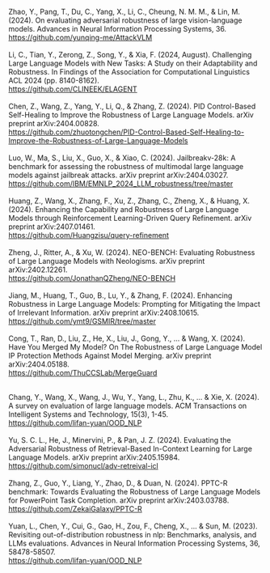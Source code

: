 Zhao, Y., Pang, T., Du, C., Yang, X., Li, C., Cheung, N. M. M., & Lin, M. (2024). On evaluating adversarial robustness of large vision-language models. Advances in Neural Information Processing Systems, 36.<br>
https://github.com/yunqing-me/AttackVLM<br><br>
Li, C., Tian, Y., Zerong, Z., Song, Y., & Xia, F. (2024, August). Challenging Large Language Models with New Tasks: A Study on their Adaptability and Robustness. In Findings of the Association for Computational Linguistics ACL 2024 (pp. 8140-8162).<br>
https://github.com/CLINEEK/ELAGENT<br><br>
Chen, Z., Wang, Z., Yang, Y., Li, Q., & Zhang, Z. (2024). PID Control-Based Self-Healing to Improve the Robustness of Large Language Models. arXiv preprint arXiv:2404.00828.<br>
https://github.com/zhuotongchen/PID-Control-Based-Self-Healing-to-Improve-the-Robustness-of-Large-Language-Models<br><br>
Luo, W., Ma, S., Liu, X., Guo, X., & Xiao, C. (2024). Jailbreakv-28k: A benchmark for assessing the robustness of multimodal large language models against jailbreak attacks. arXiv preprint arXiv:2404.03027.<br>
https://github.com/IBM/EMNLP_2024_LLM_robustness/tree/master<br><br>
Huang, Z., Wang, X., Zhang, F., Xu, Z., Zhang, C., Zheng, X., & Huang, X. (2024). Enhancing the Capability and Robustness of Large Language Models through Reinforcement Learning-Driven Query Refinement. arXiv preprint arXiv:2407.01461.<br>
https://github.com/Huangzisu/query-refinement<br><br>
Zheng, J., Ritter, A., & Xu, W. (2024). NEO-BENCH: Evaluating Robustness of Large Language Models with Neologisms. arXiv preprint arXiv:2402.12261.<br>
https://github.com/JonathanQZheng/NEO-BENCH<br><br>
Jiang, M., Huang, T., Guo, B., Lu, Y., & Zhang, F. (2024). Enhancing Robustness in Large Language Models: Prompting for Mitigating the Impact of Irrelevant Information. arXiv preprint arXiv:2408.10615.<br>
https://github.com/ymt9/GSMIR/tree/master<br><br>
Cong, T., Ran, D., Liu, Z., He, X., Liu, J., Gong, Y., ... & Wang, X. (2024). Have You Merged My Model? On The Robustness of Large Language Model IP Protection Methods Against Model Merging. arXiv preprint arXiv:2404.05188.<br>
https://github.com/ThuCCSLab/MergeGuard<br><br>

Chang, Y., Wang, X., Wang, J., Wu, Y., Yang, L., Zhu, K., ... & Xie, X. (2024). A survey on evaluation of large language models. ACM Transactions on Intelligent Systems and Technology, 15(3), 1-45.<br>
https://github.com/lifan-yuan/OOD_NLP<br><br>
Yu, S. C. L., He, J., Minervini, P., & Pan, J. Z. (2024). Evaluating the Adversarial Robustness of Retrieval-Based In-Context Learning for Large Language Models. arXiv preprint arXiv:2405.15984.<br>
https://github.com/simonucl/adv-retreival-icl<br><br>
Zhang, Z., Guo, Y., Liang, Y., Zhao, D., & Duan, N. (2024). PPTC-R benchmark: Towards Evaluating the Robustness of Large Language Models for PowerPoint Task Completion. arXiv preprint arXiv:2403.03788.<br>
https://github.com/ZekaiGalaxy/PPTC-R<br><br>
Yuan, L., Chen, Y., Cui, G., Gao, H., Zou, F., Cheng, X., ... & Sun, M. (2023). Revisiting out-of-distribution robustness in nlp: Benchmarks, analysis, and LLMs evaluations. Advances in Neural Information Processing Systems, 36, 58478-58507.<br>
https://github.com/lifan-yuan/OOD_NLP<br><br>

